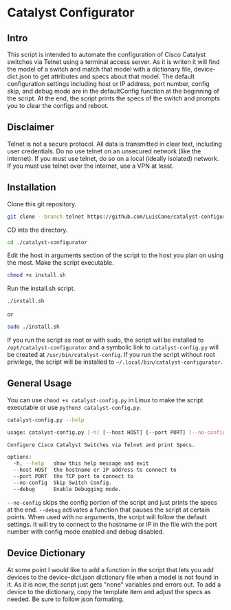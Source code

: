 # Catalyst Configurator

## Intro
This script is intended to automate the configuration of Cisco Catalyst switches via Telnet using a terminal access server. As it is writen it will find the model of a switch and match that model with a dictionary file, device-dict.json to get attributes and specs about that model. The default configuration settings including host or IP address, port number, config skip, and debug mode are in the defaultConfig function at the beginning of the script. At the end, the script prints the specs of the switch and prompts you to clear the configs and reboot.

## Disclaimer
Telnet is not a secure protocol. All data is transmitted in clear text, including user credentials. Do no use telnet on an unsecured network (like the internet). If you must use telnet, do so on a local (ideally isolated) network. If you must use telnet over the internet, use a VPN at least.

## Installation
Clone this git repository.
```bash
git clone --branch telnet https://github.com/LuisCane/catalyst-configurator.git
```
CD into the directory.
```bash
cd ./catalyst-configurator
```
Edit the host in arguments section of the script to the host you plan on using the most.
Make the script executable.
```bash
chmod +x install.sh
```
Run the install.sh script.
```bash
./install.sh
```
or
```bash
sudo ./install.sh
```
If you run the script as root or with sudo, the script will be installed to ``/opt/catalyst-configurator`` and a symbolic link to ``catalyst-config.py`` will be created at ``/usr/bin/catalyst-config``. If you run the script without root privilege, the script will be installed to ``~/.local/bin/catalyst-configurator``.

## General Usage
You can use ``chmod +x catalyst-config.py`` in Linux to make the script executable or use ``python3 catalyst-config.py``.
```bash
catalyst-config.py --help

usage: catalyst-config.py [-h] [--host HOST] [--port PORT] [--no-config] [--debug]

Configure Cisco Catalyst Switches via Telnet and print Specs.

options:
  -h, --help   show this help message and exit
  --host HOST  the hostname or IP address to connect to
  --port PORT  the TCP port to connect to
  --no-config  Skip Switch Config.
  --debug      Enable Debugging mode.
```
``--no-config`` skips the config portion of the script and just prints the specs at the end.
``--debug`` activates a function that pauses the script at certain points.
When used with no arguments, the script will follow the default settings. It will try to connect to the hostname or IP in the file with the port number with config mode enabled and debug disabled.

## Device Dictionary
At some point I would like to add a function in the script that lets you add devices to the device-dict.json dictionary file when a model is not found in it. As it is now, the script just gets "none" variables and errors out. To add a device to the dictionary, copy the template item and adjust the specs as needed. Be sure to follow json formating.
